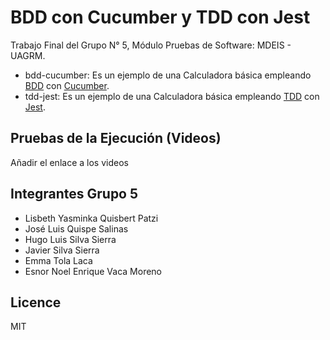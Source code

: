 # BDD con Cucumber y TDD con Jest
Trabajo Final del Grupo N° 5, Módulo Pruebas de Software: MDEIS - UAGRM.

* bdd-cucumber: Es un ejemplo de una Calculadora básica empleando [BDD](https://en.wikipedia.org/wiki/Behavior-driven_development) con [Cucumber](https://cucumber.io/docs/cucumber).
* tdd-jest: Es un ejemplo de una Calculadora básica empleando [TDD](https://en.wikipedia.org/wiki/Test-driven_development) con [Jest](https://jestjs.io/docs/getting-started).

## Pruebas de la Ejecución (Videos)
Añadir el enlace a los videos

## Integrantes Grupo 5

* Lisbeth Yasminka Quisbert Patzi 
* José Luis Quispe Salinas 
* Hugo Luis Silva Sierra 
* Javier Silva Sierra 
* Emma Tola Laca 
* Esnor Noel Enrique Vaca Moreno

## Licence
MIT
